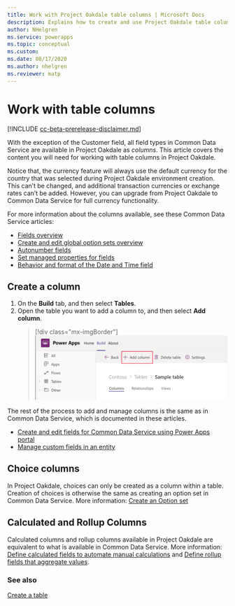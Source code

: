 ```yaml
---
title: Work with Project Oakdale table columns | Microsoft Docs
description: Explains how to create and use Project Oakdale table columns.
author: NHelgren
ms.service: powerapps
ms.topic: conceptual
ms.custom: 
ms.date: 08/17/2020
ms.author: nhelgren
ms.reviewer: matp
---
```


# Work with table columns

[!INCLUDE [cc-beta-prerelease-disclaimer.md](../includes/cc-beta-prerelease-disclaimer.md)]

With the exception of the Customer field, all field types in Common Data Service are available in Project Oakdale as *columns*. This article covers the content you will need for working with table columns in Project Oakdale.

Notice that, the currency feature will always use the default currency for the country that was selected during Project Oakdale environment creation. This can’t be changed, and additional transaction currencies or exchange rates can’t be added. However, you can upgrade from Project Oakdale to Common Data Service for full currency functionality.

For more information about the columns available, see these Common Data Service articles:
- [Fields overview](../maker/common-data-service/fields-overview.md)
- [Create and edit global option sets overview](../maker/common-data-service/create-edit-global-option-sets.md)
- [Autonumber fields](../maker/common-data-service/autonumber-fields.md)
- [Set managed properties for fields](../maker/common-data-service/set-managed-properties-for-field.md)
- [Behavior and format of the Date and Time field](../maker/common-data-service/behavior-format-date-time-field.md)

## Create a column
1. On the **Build** tab, and then select **Tables**. 
2. Open the table you want to add a column to, and then select **Add column**.
    > [!div class="mx-imgBorder"] 
    > ![Create a table column](media/create-table-column.png)

The rest of the process to add and manage columns is the same as in Common Data Service, which is documented in these articles.
- [Create and edit fields for Common Data Service using Power Apps portal](../maker/common-data-service/create-edit-field-portal.md)
- [Manage custom fields in an entity](../maker/common-data-service/data-platform-manage-fields.md)

## Choice columns
In Project Oakdale, choices can only be created as a column within a table. Creation of choices is otherwise the same as creating an option set in Common Data Service. More information: [Create an Option set](../maker/common-data-service/custom-picklists.md)

## Calculated and Rollup Columns
Calculated columns and rollup columns available in Project Oakdale are equivalent to what is available in Common Data Service. More information: [Define calculated fields to automate manual calculations](../maker/common-data-service/define-calculated-fields.md) and [Define rollup fields that aggregate values](../maker/common-data-service/define-rollup-fields.md).


### See also
[Create a table](create-table.md)